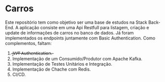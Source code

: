 # Carros
Este repositório tem como objetivo ser uma base de estudos na Stack Back-End. 
A aplicação consiste em uma Api Restfull para listagem, criação e update de informações de carros no banco de dados.
Já foram implementados os endpoints juntamente com Basic Authentication.
Como complementos, faltam:
1.  ̶J̶W̶T̶ ̶A̶u̶t̶h̶e̶n̶t̶i̶c̶a̶t̶i̶o̶n̶.̶
2. Implementação de um Consumido/Produtor com Apache Kafka.
3. Implementação de Testes Unitários e Integração.
4. Implementação de Chache com Redis.
5. CI/CD.
